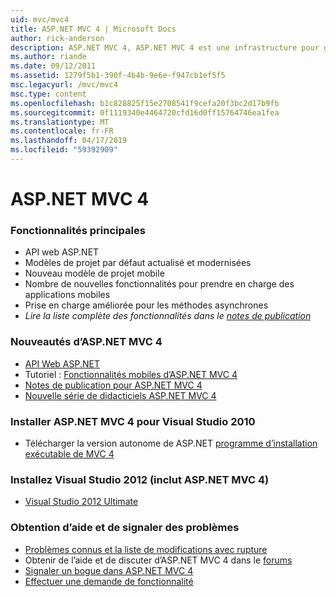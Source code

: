 ```yaml
---
uid: mvc/mvc4
title: ASP.NET MVC 4 | Microsoft Docs
author: rick-anderson
description: ASP.NET MVC 4, ASP.NET MVC 4 est une infrastructure pour générer des applications web évolutive et basée sur des normes à l’aide de modèles de conception bien établis et la puissance de AS....
ms.author: riande
ms.date: 09/12/2011
ms.assetid: 1279f5b1-390f-4b4b-9e6e-f947cb1ef5f5
msc.legacyurl: /mvc/mvc4
msc.type: content
ms.openlocfilehash: b1c828825f15e2708541f9cefa20f3bc2d17b9fb
ms.sourcegitcommit: 0f1119340e4464720cfd16d0ff15764746ea1fea
ms.translationtype: MT
ms.contentlocale: fr-FR
ms.lasthandoff: 04/17/2019
ms.locfileid: "59392909"
---
```

# <a name="aspnet-mvc-4"></a>ASP.NET MVC 4

### <a name="top-features"></a>Fonctionnalités principales

- API web ASP.NET
- Modèles de projet par défaut actualisé et modernisées
- Nouveau modèle de projet mobile
- Nombre de nouvelles fonctionnalités pour prendre en charge des applications mobiles
- Prise en charge améliorée pour les méthodes asynchrones
- *Lire la liste complète des fonctionnalités dans le [notes de publication](../whitepapers/mvc4-release-notes.md)*


### <a name="whats-new-in-aspnet-mvc-4"></a>Nouveautés d’ASP.NET MVC 4

- [API Web ASP.NET](../web-api/index.md)
- Tutoriel : [Fonctionnalités mobiles d’ASP.NET MVC 4](overview/older-versions/aspnet-mvc-4-mobile-features.md)
- [Notes de publication pour ASP.NET MVC 4](../whitepapers/mvc4-release-notes.md)
- [Nouvelle série de didacticiels ASP.NET MVC 4](overview/older-versions/getting-started-with-aspnet-mvc4/intro-to-aspnet-mvc-4.md)


### <a name="install-aspnet-mvc-4-for-visual-studio-2010"></a>Installer ASP.NET MVC 4 pour Visual Studio 2010

- Télécharger la version autonome de ASP.NET [programme d’installation exécutable de MVC 4](https://www.microsoft.com/download/details.aspx?id=30683)


### <a name="install-visual-studio-2012-includes-aspnet-mvc-4"></a>Installez Visual Studio 2012 (inclut ASP.NET MVC 4)

- [Visual Studio 2012 Ultimate](https://go.microsoft.com/fwlink/?linkid=247148)


### <a name="getting-help-and-reporting-issues"></a>Obtention d’aide et de signaler des problèmes

- [Problèmes connus et la liste de modifications avec rupture](../whitepapers/mvc4-release-notes.md#_Toc303253815)
- Obtenir de l’aide et de discuter d’ASP.NET MVC 4 dans le [forums](https://forums.asp.net/1146.aspx)
- [Signaler un bogue dans ASP.NET MVC 4](https://github.com/aspnet/AspNetWebStack/issues)
- [Effectuer une demande de fonctionnalité](http://aspnet.uservoice.com/forums/41201-asp-net-mvc)
